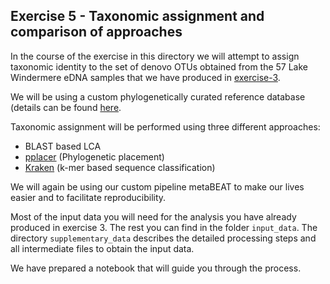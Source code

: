 ## Exercise 5 - Taxonomic assignment and comparison of approaches ##

In the course of the exercise in this directory we will attempt to assign taxonomic identity to the set of denovo OTUs obtained from the 57 Lake Windermere eDNA samples that we have produced in [exercise-3](https://github.com/HullUni-bioinformatics/metabarcode-course-2016/tree/master/data/exercise-3).

We will be using a custom phylogenetically curated reference database (details can be found [here](https://github.com/HullUni-bioinformatics/metabarcode-course-2016/tree/master/data/exercise-5/supplementary_data/reference_db). 

Taxonomic assignment will be performed using three different approaches:
 - BLAST based LCA
 - [pplacer](http://matsen.fhcrc.org/pplacer/) (Phylogenetic placement)
 - [Kraken](http://ccb.jhu.edu/software/kraken/MANUAL.html) (k-mer based sequence classification)

We will again be using our custom pipeline metaBEAT to make our lives easier and to facilitate reproducibility. 

Most of the input data you will need for the analysis you have already produced in exercise 3. The rest you can find in the folder `input_data`. The directory `supplementary_data` describes the detailed processing steps and all intermediate files to obtain the input data.

We have prepared a notebook that will guide you through the process.
